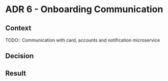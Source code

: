 # ADR 6 - Onboarding Communication

## Context

TODO:: Communication with card, accounts and notification microservice

## Decision



## Result



